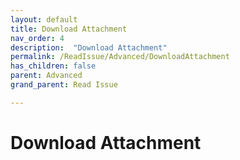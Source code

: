 ```yaml
---
layout: default
title: Download Attachment
nav_order: 4
description:  "Download Attachment"
permalink: /ReadIssue/Advanced/DownloadAttachment
has_children: false
parent: Advanced
grand_parent: Read Issue

---
```


# Download Attachment
 